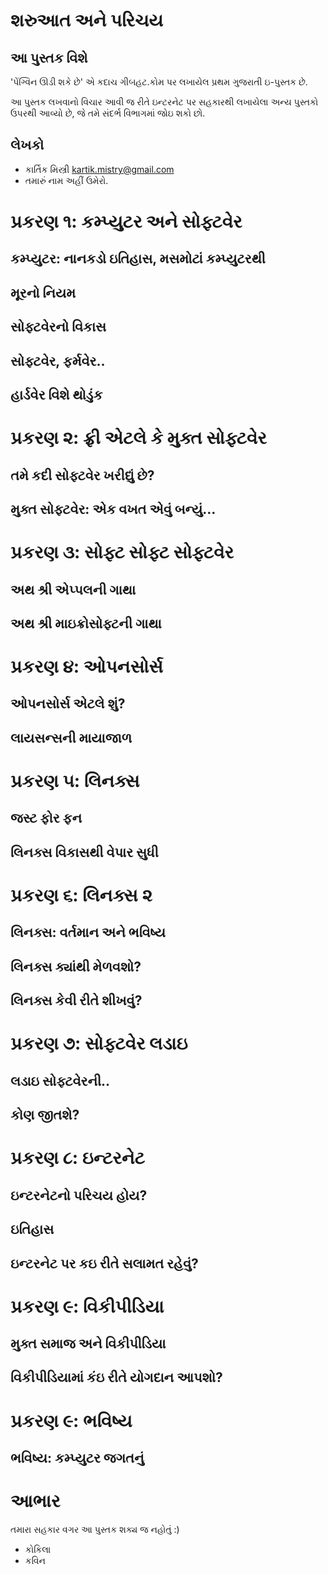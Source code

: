 શરુઆત અને પરિચય
===============

આ પુસ્તક વિશે
-----------
'પેંગ્વિન ઊડી શકે છે' એ કદાચ ગીબહટ.કોમ પર લખાયેલ પ્રથમ ગુજરાતી ઇ-પુસ્તક છે.

આ પુસ્તક લખવાનો વિચાર આવી જ રીતે ઇન્ટરનેટ પર સહકારથી લખાયેલા અન્ય પુસ્તકો ઉપરથી આવ્યો છે, જે તમે સંદર્ભ વિભાગમાં જોઇ શકો છો.

લેખકો
----
* કાર્તિક મિસ્ત્રી <kartik.mistry@gmail.com>
* તમારું નામ અહીં ઉમેરો.

પ્રકરણ ૧: કમ્પ્યુટર અને સોફ્ટવેર
=======================

કમ્પ્યુટર: નાનકડો ઇતિહાસ, મસમોટાં કમ્પ્યુટરથી
----------------------------------

મૂરનો નિયમ
---------

સોફ્ટવેરનો વિકાસ
------------

સોફ્ટવેર, ફર્મવેર..
------------

હાર્ડવેર વિશે થોડુંક
-------------

પ્રકરણ ૨: ફ્રી એટલે કે મુક્ત સોફ્ટવેર
===========================

તમે કદી સોફ્ટવેર ખરીદ્યું છે?
--------------------

મુક્ત સોફ્ટવેર: એક વખત એવું બન્યું...
----------------------------

પ્રકરણ ૩: સોફ્ટ સોફ્ટ સોફ્ટવેર
======================

અથ શ્રી એપ્પલની ગાથા
-----------------

અથ શ્રી માઇક્રોસોફ્ટની ગાથા
--------------------

પ્રકરણ ૪: ઓપનસોર્સ
===============

ઓપનસોર્સ એટલે શું?
---------------

લાયસન્સની માયાજાળ
---------------

પ્રકરણ ૫: લિનક્સ
=============

જસ્ટ ફોર ફન
---------

લિનક્સ વિકાસથી વેપાર સુધી
--------------------

પ્રકરણ ૬: લિનક્સ ૨
===============

લિનક્સ: વર્તમાન અને ભવિષ્ય
---------------------

લિનક્સ ક્યાંથી મેળવશો?
-----------------

લિનક્સ કેવી રીતે શીખવું?
------------------

પ્રકરણ ૭: સોફ્ટવેર લડાઇ
==================

લડાઇ સોફ્ટવેરની..
-------------

કોણ જીતશે?
---------

પ્રકરણ ૮: ઇન્ટરનેટ
==============

ઇન્ટરનેટનો પરિચય હોય?
-----------------

ઇતિહાસ
-----

ઇન્ટરનેટ પર કઇ રીતે સલામત રહેવું?
-------------------------

પ્રકરણ ૯: વિકીપીડિયા
================

મુક્ત સમાજ અને વિકીપીડિયા
--------------------

વિકીપીડિયામાં કંઇ રીતે યોગદાન આપશો?
-----------------------------

પ્રકરણ ૯: ભવિષ્ય
==============

ભવિષ્ય: કમ્પ્યુટર જગતનું
-------------------

આભાર
====

તમારા સહકાર વગર આ પુસ્તક શક્ય જ નહોતું :)

* કોકિલા
* કવિન
